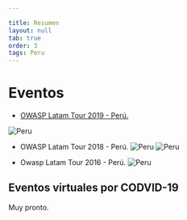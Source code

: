 ```yaml
---

title: Resumen
layout: null
tab: true
order: 3
tags: Peru
---
```


# Eventos

* [OWASP Latam Tour 2019 - Perú.](https://twitter.com/OWASP_Peru/status/1127392848196788224)

![Peru](https://pbs.twimg.com/profile_banners/322443324/1555721486/1500x500)

* OWASP Latam Tour 2018 - Perú.
![Peru](https://pbs.twimg.com/media/DaCL4SXX4AAXmmz?format=jpg&name=900x900)
![Peru](https://pbs.twimg.com/media/Db6qkEaUQAEYBT6?format=jpg&name=large)

* Owasp Latam Tour 2016 - Perú.
![Peru](https://pbs.twimg.com/media/CfYdRllWsAAELe4?format=jpg&name=medium)

## Eventos virtuales por CODVID-19

Muy pronto.
